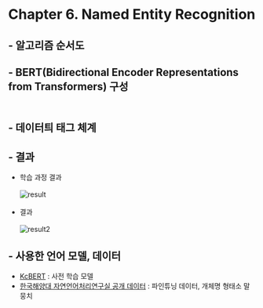 # Chapter 6. Named Entity Recognition

## - 알고리즘 순서도

## - BERT(Bidirectional Encoder Representations from Transformers) 구성<br><br>

## - 데이터틔 태그 체계

## - 결과
- 학습 과정 결과<br><br>
![result](https://user-images.githubusercontent.com/86700191/162984280-f5512580-52b7-4c8f-a5c5-0e140b7a2592.PNG)
<br><br>
-  결과<br><br>
![result2](https://user-images.githubusercontent.com/86700191/162984288-cdc9b038-998b-49be-83e0-4cf6878dc0e0.PNG)

## - 사용한 언어 모델, 데이터
- [KcBERT](https://github.com/Beomi/KcBERT) : 사전 학습 모델
- [한국해양대 자연언어처리연구실 공개 데이터](https://github.com/kmounlp/NER) : 파인튜닝 데이터, 개체명 형태소 말뭉치